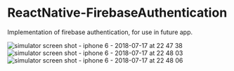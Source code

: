 # ReactNative-FirebaseAuthentication
Implementation of firebase authentication, for use in future app.  

![simulator screen shot - iphone 6 - 2018-07-17 at 22 47 38](https://user-images.githubusercontent.com/39141621/42862364-0924bd3c-8a14-11e8-8336-36f2ec996d4e.png)
![simulator screen shot - iphone 6 - 2018-07-17 at 22 48 03](https://user-images.githubusercontent.com/39141621/42862363-091364ba-8a14-11e8-9179-aeb04f909642.png)
![simulator screen shot - iphone 6 - 2018-07-17 at 22 48 06](https://user-images.githubusercontent.com/39141621/42862362-09012f66-8a14-11e8-9421-882a0cd31010.png)
